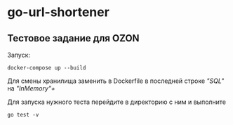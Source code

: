 # go-url-shortener
## Тестовое задание для OZON

Запуск: 
```
docker-compose up --build
```

Для смены хранилища заменить в Dockerfile 
в последней строке _"SQL"_ на _"InMemory"+_

Для запуска нужного теста перейдите в 
директорию с ним и выполните 
```
go test -v
```
